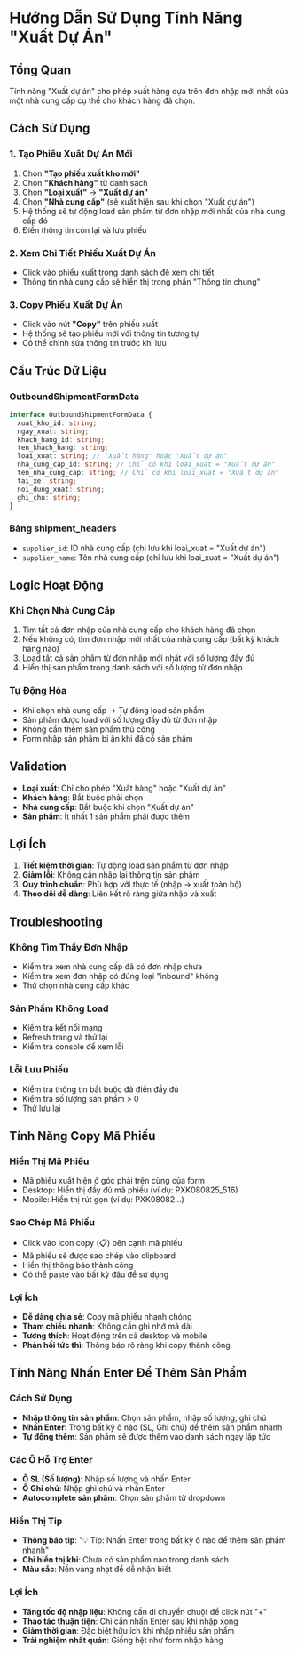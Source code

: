 # Hướng Dẫn Sử Dụng Tính Năng "Xuất Dự Án"

## Tổng Quan
Tính năng "Xuất dự án" cho phép xuất hàng dựa trên đơn nhập mới nhất của một nhà cung cấp cụ thể cho khách hàng đã chọn.

## Cách Sử Dụng

### 1. Tạo Phiếu Xuất Dự Án Mới
1. Chọn **"Tạo phiếu xuất kho mới"**
2. Chọn **"Khách hàng"** từ danh sách
3. Chọn **"Loại xuất"** → **"Xuất dự án"**
4. Chọn **"Nhà cung cấp"** (sẽ xuất hiện sau khi chọn "Xuất dự án")
5. Hệ thống sẽ tự động load sản phẩm từ đơn nhập mới nhất của nhà cung cấp đó
6. Điền thông tin còn lại và lưu phiếu

### 2. Xem Chi Tiết Phiếu Xuất Dự Án
- Click vào phiếu xuất trong danh sách để xem chi tiết
- Thông tin nhà cung cấp sẽ hiển thị trong phần "Thông tin chung"

### 3. Copy Phiếu Xuất Dự Án
- Click vào nút **"Copy"** trên phiếu xuất
- Hệ thống sẽ tạo phiếu mới với thông tin tương tự
- Có thể chỉnh sửa thông tin trước khi lưu

## Cấu Trúc Dữ Liệu

### OutboundShipmentFormData
```typescript
interface OutboundShipmentFormData {
  xuat_kho_id: string;
  ngay_xuat: string;
  khach_hang_id: string;
  ten_khach_hang: string;
  loai_xuat: string; // "Xuất hàng" hoặc "Xuất dự án"
  nha_cung_cap_id: string; // Chỉ có khi loai_xuat = "Xuất dự án"
  ten_nha_cung_cap: string; // Chỉ có khi loai_xuat = "Xuất dự án"
  tai_xe: string;
  noi_dung_xuat: string;
  ghi_chu: string;
}
```

### Bảng shipment_headers
- `supplier_id`: ID nhà cung cấp (chỉ lưu khi loai_xuat = "Xuất dự án")
- `supplier_name`: Tên nhà cung cấp (chỉ lưu khi loai_xuat = "Xuất dự án")

## Logic Hoạt Động

### Khi Chọn Nhà Cung Cấp
1. Tìm tất cả đơn nhập của nhà cung cấp cho khách hàng đã chọn
2. Nếu không có, tìm đơn nhập mới nhất của nhà cung cấp (bất kỳ khách hàng nào)
3. Load tất cả sản phẩm từ đơn nhập mới nhất với số lượng đầy đủ
4. Hiển thị sản phẩm trong danh sách với số lượng từ đơn nhập

### Tự Động Hóa
- Khi chọn nhà cung cấp → Tự động load sản phẩm
- Sản phẩm được load với số lượng đầy đủ từ đơn nhập
- Không cần thêm sản phẩm thủ công
- Form nhập sản phẩm bị ẩn khi đã có sản phẩm

## Validation
- **Loại xuất**: Chỉ cho phép "Xuất hàng" hoặc "Xuất dự án"
- **Khách hàng**: Bắt buộc phải chọn
- **Nhà cung cấp**: Bắt buộc khi chọn "Xuất dự án"
- **Sản phẩm**: Ít nhất 1 sản phẩm phải được thêm

## Lợi Ích
1. **Tiết kiệm thời gian**: Tự động load sản phẩm từ đơn nhập
2. **Giảm lỗi**: Không cần nhập lại thông tin sản phẩm
3. **Quy trình chuẩn**: Phù hợp với thực tế (nhập → xuất toàn bộ)
4. **Theo dõi dễ dàng**: Liên kết rõ ràng giữa nhập và xuất

## Troubleshooting

### Không Tìm Thấy Đơn Nhập
- Kiểm tra xem nhà cung cấp đã có đơn nhập chưa
- Kiểm tra xem đơn nhập có đúng loại "inbound" không
- Thử chọn nhà cung cấp khác

### Sản Phẩm Không Load
- Kiểm tra kết nối mạng
- Refresh trang và thử lại
- Kiểm tra console để xem lỗi

### Lỗi Lưu Phiếu
- Kiểm tra thông tin bắt buộc đã điền đầy đủ
- Kiểm tra số lượng sản phẩm > 0
- Thử lưu lại

## Tính Năng Copy Mã Phiếu

### Hiển Thị Mã Phiếu
- Mã phiếu xuất hiện ở góc phải trên cùng của form
- Desktop: Hiển thị đầy đủ mã phiếu (ví dụ: PXK080825_516)
- Mobile: Hiển thị rút gọn (ví dụ: PXK08082...)

### Sao Chép Mã Phiếu
- Click vào icon copy (📋) bên cạnh mã phiếu
- Mã phiếu sẽ được sao chép vào clipboard
- Hiển thị thông báo thành công
- Có thể paste vào bất kỳ đâu để sử dụng

### Lợi Ích
- **Dễ dàng chia sẻ**: Copy mã phiếu nhanh chóng
- **Tham chiếu nhanh**: Không cần ghi nhớ mã dài
- **Tương thích**: Hoạt động trên cả desktop và mobile
- **Phản hồi tức thì**: Thông báo rõ ràng khi copy thành công

## Tính Năng Nhấn Enter Để Thêm Sản Phẩm

### Cách Sử Dụng
- **Nhập thông tin sản phẩm**: Chọn sản phẩm, nhập số lượng, ghi chú
- **Nhấn Enter**: Trong bất kỳ ô nào (SL, Ghi chú) để thêm sản phẩm nhanh
- **Tự động thêm**: Sản phẩm sẽ được thêm vào danh sách ngay lập tức

### Các Ô Hỗ Trợ Enter
- **Ô SL (Số lượng)**: Nhập số lượng và nhấn Enter
- **Ô Ghi chú**: Nhập ghi chú và nhấn Enter
- **Autocomplete sản phẩm**: Chọn sản phẩm từ dropdown

### Hiển Thị Tip
- **Thông báo tip**: "💡 Tip: Nhấn Enter trong bất kỳ ô nào để thêm sản phẩm nhanh"
- **Chỉ hiển thị khi**: Chưa có sản phẩm nào trong danh sách
- **Màu sắc**: Nền vàng nhạt để dễ nhận biết

### Lợi Ích
- **Tăng tốc độ nhập liệu**: Không cần di chuyển chuột để click nút "+"
- **Thao tác thuận tiện**: Chỉ cần nhấn Enter sau khi nhập xong
- **Giảm thời gian**: Đặc biệt hữu ích khi nhập nhiều sản phẩm
- **Trải nghiệm nhất quán**: Giống hệt như form nhập hàng 